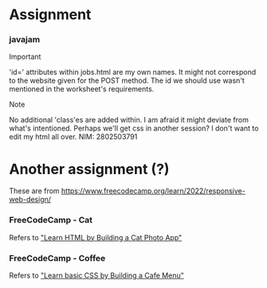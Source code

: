 # Assignment
### javajam
> [!IMPORTANT]
> 'id=' attributes within jobs.html are my own names. It might not correspond to the website given for the POST method. The id we should use wasn't mentioned in the worksheet's requirements.

> [!NOTE]
> No additional 'class'es are added within. I am afraid it might deviate from what's intentioned. Perhaps we'll get css in another session? I don't want to edit my html all over.
NIM: 2802503791
# Another assignment (?)
These are from https://www.freecodecamp.org/learn/2022/responsive-web-design/
### FreeCodeCamp - Cat
Refers to <a href=https://www.freecodecamp.org/learn/2022/responsive-web-design/learn-html-by-building-a-cat-photo-app>"Learn HTML by Building a Cat Photo App"</a>
### FreeCodeCamp - Coffee
Refers to <a href=https://www.freecodecamp.org/learn/2022/responsive-web-design/learn-basic-css-by-building-a-cafe-menu>"Learn basic CSS by Building a Cafe Menu"</a>